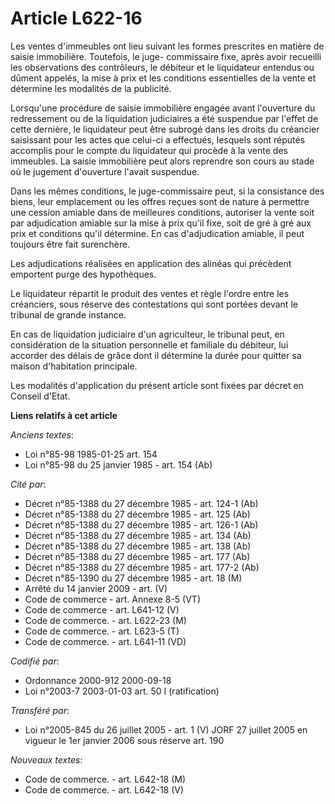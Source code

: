 # Article L622-16

Les ventes d'immeubles ont lieu suivant les formes prescrites en matière de saisie immobilière. Toutefois, le juge-
commissaire fixe, après avoir recueilli les observations des contrôleurs, le débiteur et le liquidateur entendus ou dûment
appelés, la mise à prix et les conditions essentielles de la vente et détermine les modalités de la publicité.

Lorsqu'une procédure de saisie immobilière engagée avant l'ouverture du redressement ou de la liquidation judiciaires a été
suspendue par l'effet de cette dernière, le liquidateur peut être subrogé dans les droits du créancier saisissant pour les
actes que celui-ci a effectués, lesquels sont réputés accomplis pour le compte du liquidateur qui procède à la vente des
immeubles. La saisie immobilière peut alors reprendre son cours au stade où le jugement d'ouverture l'avait suspendue.

Dans les mêmes conditions, le juge-commissaire peut, si la consistance des biens, leur emplacement ou les offres reçues sont
de nature à permettre une cession amiable dans de meilleures conditions, autoriser la vente soit par adjudication amiable sur
la mise à prix qu'il fixe, soit de gré à gré aux prix et conditions qu'il détermine. En cas d'adjudication amiable, il peut
toujours être fait surenchère.

Les adjudications réalisées en application des alinéas qui précèdent emportent purge des hypothèques.

Le liquidateur répartit le produit des ventes et règle l'ordre entre les créanciers, sous réserve des contestations qui sont
portées devant le tribunal de grande instance.

En cas de liquidation judiciaire d'un agriculteur, le tribunal peut, en considération de la situation personnelle et
familiale du débiteur, lui accorder des délais de grâce dont il détermine la durée pour quitter sa maison d'habitation
principale.

Les modalités d'application du présent article sont fixées par décret en Conseil d'Etat.

**Liens relatifs à cet article**

_Anciens textes_:

  - Loi n°85-98 1985-01-25 art. 154
  - Loi n°85-98 du 25 janvier 1985 - art. 154 (Ab)

_Cité par_:

  - Décret n°85-1388 du 27 décembre 1985 - art. 124-1 (Ab)
  - Décret n°85-1388 du 27 décembre 1985 - art. 125 (Ab)
  - Décret n°85-1388 du 27 décembre 1985 - art. 126-1 (Ab)
  - Décret n°85-1388 du 27 décembre 1985 - art. 134 (Ab)
  - Décret n°85-1388 du 27 décembre 1985 - art. 138 (Ab)
  - Décret n°85-1388 du 27 décembre 1985 - art. 177 (Ab)
  - Décret n°85-1388 du 27 décembre 1985 - art. 177-2 (Ab)
  - Décret n°85-1390 du 27 décembre 1985 - art. 18 (M)
  - Arrêté du 14 janvier 2009 - art. (V)
  - Code de commerce - art. Annexe 8-5 (VT)
  - Code de commerce - art. L641-12 (V)
  - Code de commerce. - art. L622-23 (M)
  - Code de commerce. - art. L623-5 (T)
  - Code de commerce. - art. L641-11 (VD)

_Codifié par_:

  - Ordonnance 2000-912 2000-09-18
  - Loi n°2003-7 2003-01-03 art. 50 I (ratification)

_Transféré par_:

  - Loi n°2005-845 du 26 juillet 2005 - art. 1 (V) JORF 27 juillet 2005 en vigueur le 1er janvier 2006 sous réserve art. 190

_Nouveaux textes_:

  - Code de commerce. - art. L642-18 (M)
  - Code de commerce. - art. L642-18 (V)
